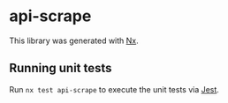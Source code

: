 # api-scrape

This library was generated with [Nx](https://nx.dev).

## Running unit tests

Run `nx test api-scrape` to execute the unit tests via [Jest](https://jestjs.io).
